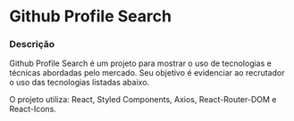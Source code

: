 # Github Profile Search

### Descrição

Github Profile Search é um projeto para mostrar o uso de tecnologias e técnicas abordadas pelo mercado. Seu objetivo é evidenciar ao recrutador o uso das tecnologias listadas abaixo.

O projeto utiliza: React, Styled Components, Axios, React-Router-DOM e React-Icons.
